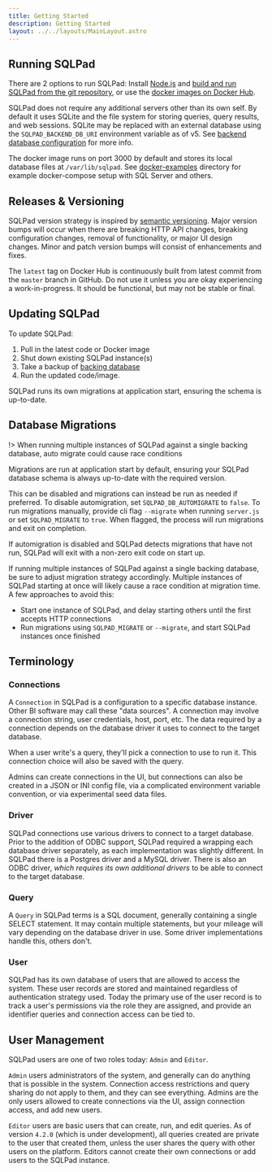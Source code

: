 ```yaml
---
title: Getting Started
description: Getting Started
layout: ../../layouts/MainLayout.astro
---
```


## Running SQLPad

There are 2 options to run SQLPad: Install [Node.js](https://nodejs.org/) and [build and run SQLPad from the git repository](https://github.com/sqlpad/sqlpad/blob/master/DEVELOPER-GUIDE.md), or use the [docker images on Docker Hub](https://hub.docker.com/r/sqlpad/sqlpad/).

SQLPad does not require any additional servers other than its own self. By default it uses SQLite and the file system for storing queries, query results, and web sessions. SQLite may be replaced with an external database using the `SQLPAD_BACKEND_DB_URI` environment variable as of v5. See [backend database configuration](/configuration?id=backend-database-management) for more info.

The docker image runs on port 3000 by default and stores its local database files at `/var/lib/sqlpad`. See [docker-examples](https://github.com/sqlpad/sqlpad/tree/master/docker-examples) directory for example docker-compose setup with SQL Server and others.

## Releases & Versioning

SQLPad version strategy is inspired by [semantic versioning](https://semver.org/). Major version bumps will occur when there are breaking HTTP API changes, breaking configuration changes, removal of functionality, or major UI design changes. Minor and patch version bumps will consist of enhancements and fixes.

The `latest` tag on Docker Hub is continuously built from latest commit from the `master` branch in GitHub. Do not use it unless you are okay experiencing a work-in-progress. It should be functional, but may not be stable or final.

## Updating SQLPad

To update SQLPad:

1. Pull in the latest code or Docker image
1. Shut down existing SQLPad instance(s)
1. Take a backup of [backing database](/configuration?id=backend-database-management)
1. Run the updated code/image.

SQLPad runs its own migrations at application start, ensuring the schema is up-to-date.

## Database Migrations

!> When running multiple instances of SQLPad against a single backing database, auto migrate could cause race conditions

Migrations are run at application start by default, ensuring your SQLPad database schema is always up-to-date with the required version.

This can be disabled and migrations can instead be run as needed if preferred. To disable automigration, set `SQLPAD_DB_AUTOMIGRATE` to `false`. To run migrations manually, provide cli flag `--migrate` when running `server.js` or set `SQLPAD_MIGRATE` to `true`. When flagged, the process will run migrations and exit on completion.

If automigration is disabled and SQLPad detects migrations that have not run, SQLPad will exit with a non-zero exit code on start up.

If running multiple instances of SQLPad against a single backing database, be sure to adjust migration strategy accordingly. Multiple instances of SQLPad starting at once will likely cause a race condition at migration time. A few approaches to avoid this:

- Start one instance of SQLPad, and delay starting others until the first accepts HTTP connections
- Run migrations using `SQLPAD_MIGRATE` or `--migrate`, and start SQLPad instances once finished

## Terminology

### Connections

A `Connection` in SQLPad is a configuration to a specific database instance. Other BI software may call these "data sources". A connection may involve a connection string, user credentials, host, port, etc. The data required by a connection depends on the database driver it uses to connect to the target database.

When a user write's a query, they'll pick a connection to use to run it. This connection choice will also be saved with the query.

Admins can create connections in the UI, but connections can also be created in a JSON or INI config file, via a complicated environment variable convention, or via experimental seed data files.

### Driver

SQLPad connections use various drivers to connect to a target database. Prior to the addition of ODBC support, SQLPad required a wrapping each database driver separately, as each implementation was slightly different. In SQLPad there is a Postgres driver and a MySQL driver. There is also an ODBC driver, _which requires its own additional drivers_ to be able to connect to the target database.

### Query

A `Query` in SQLPad terms is a SQL document, generally containing a single SELECT statement. It may contain multiple statements, but your mileage will vary depending on the database driver in use. Some driver implementations handle this, others don't.

### User

SQLPad has its own database of users that are allowed to access the system. These user records are stored and maintained regardless of authentication strategy used. Today the primary use of the user record is to track a user's permissions via the role they are assigned, and provide an identifier queries and connection access can be tied to.

## User Management

SQLPad users are one of two roles today: `Admin` and `Editor`.

`Admin` users administrators of the system, and generally can do anything that is possible in the system. Connection access restrictions and query sharing do not apply to them, and they can see everything. Admins are the only users allowed to create connections via the UI, assign connection access, and add new users.

`Editor` users are basic users that can create, run, and edit queries. As of version `4.2.0` (which is under development), all queries created are private to the user that created them, unless the user shares the query with other users on the platform. Editors cannot create their own connections or add users to the SQLPad instance.

